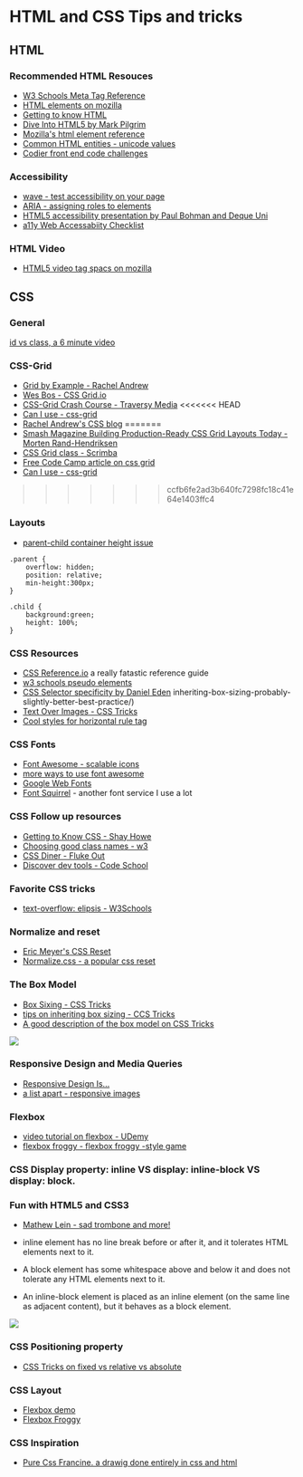 # HTML and CSS Tips and tricks


## HTML


### Recommended HTML Resouces
- [W3 Schools Meta Tag Reference](https://www.w3schools.com/tags/tag_meta.asp)
- [HTML elements on mozilla](https://developer.mozilla.org/en-US/docs/Web/HTML/Element)
- [Getting to know HTML](https://learn.shayhowe.com/html-css/getting-to-know-html/)
- [Dive Into HTML5 by Mark Pilgrim](http://diveinto.html5doctor.com/)
- [Mozilla's html element reference](https://developer.mozilla.org/en-US/docs/Web/HTML/Element)
- [Common HTML entities - unicode values](https://www.w3.org/wiki/Common_HTML_entities_used_for_typography)
 - [Codier front end code challenges](https://codier.io/)

### Accessibility
- [wave - test accessibility on your page](http://wave.webaim.org/)
- [ARIA - assigning roles to elements](https://developer.mozilla.org/en-US/docs/Web/Accessibility/ARIA/ARIA_Techniques)
- [HTML5 accessibility presentation by Paul Bohman and Deque Uni](https://dequeuniversity.com/assets/html/jquery-summit/html5/slides/01-introduction.html)
- [a11y Web Accessabiity Checklist](https://a11yproject.com/checklist)

### HTML Video
- [HTML5 video tag spacs on mozilla](https://developer.mozilla.org/en-US/docs/Web/HTML/Element/video#Examples)


## CSS

### General
[id vs class, a 6 minute video](https://www.youtube.com/watch?v=m-cRRCvW9U4)

### CSS-Grid
- [Grid by Example - Rachel Andrew](https://gridbyexample.com/)
- [Wes Bos - CSS Grid.io ](https://cssgrid.io/)
- [CSS-Grid Crash Course - Traversy Media](https://www.youtube.com/watch?v=jV8B24rSN5o)
<<<<<<< HEAD
- [Can I use - css-grid](https://caniuse.com/#feat=css-grid)
- [Rachel Andrew's CSS blog](http://csslayout.news/issues/166?#start)
=======
- [Smash Magazine Building Production-Ready CSS Grid Layouts Today - Morten Rand-Hendriksen](https://www.smashingmagazine.com/2017/06/building-production-ready-css-grid-layout/)
- [CSS Grid class - Scrimba](https://scrimba.com/g/gR8PTE)
- [Free Code Camp article on css grid](https://medium.freecodecamp.org/how-to-make-your-html-responsive-by-adding-a-single-line-of-css-2a62de81e431)
- [Can I use - css-grid](https://caniuse.com/#feat=css-grid)
>>>>>>> ccfb6fe2ad3b640fc7298fc18c41e64e1403ffc4

### Layouts
- [parent-child container height issue](http://jsbin.com/wedekavohu/edit?html,css,output)
```
.parent {
    overflow: hidden;
    position: relative;
    min-height:300px;
}

.child {
    background:green;
    height: 100%;
}
```

### CSS Resources
- [CSS Reference.io](https://cssreference.io/) a really fatastic reference guide
- [w3 schools pseudo elements](https://www.w3schools.com/css/css_pseudo_elements.asp)
- [CSS Selector specificity by Daniel Eden](https://medium.com/@dte/understanding-css-selector-specificity-a02238a02a59#edc9)
inheriting-box-sizing-probably-slightly-better-best-practice/)
- [Text Over Images - CSS Tricks](https://css-tricks.com/design-considerations-text-images/)
- [Cool styles for horizontal rule tag](https://css-tricks.com/examples/hrs/)

### CSS Fonts
- [Font Awesome - scalable icons](http://fontawesome.io/)
- [more ways to use font awesome](https://fontawesome.com/how-to-use/web-fonts-with-css#basic-use)
- [Google Web Fonts](https://fonts.google.com/)
- [Font Squirrel](https://www.fontsquirrel.com/) - another font service I use a lot

### CSS Follow up resources
- [Getting to Know CSS - Shay Howe](http://learn.shayhowe.com/html-css/getting-to-know-css/)
- [Choosing good class names - w3](https://www.w3.org/QA/Tips/goodclassnames)
- [CSS Diner - Fluke Out](http://flukeout.github.io/)
- [Discover dev tools - Code School](http://discover-devtools.codeschool.com/chapters/1/)

### Favorite CSS tricks
- [text-overflow: elipsis - W3Schools](https://www.w3schools.com/cssref/css3_pr_text-overflow.asp)

### Normalize and reset
- [Eric Meyer's CSS Reset](https://meyerweb.com/eric/tools/css/reset/)
- [Normalize.css - a popular css reset](https://necolas.github.io/normalize.css/)

### The Box Model
- [Box Sixing - CSS Tricks](https://css-tricks.com/box-sizing/)
- [tips on inheriting box sizing - CCS Tricks](https://css-tricks.com/)
- [A good description of the box model on CSS Tricks](https://css-tricks.com/the-css-box-model/)
<img src="https://encrypted-tbn0.gstatic.com/images?q=tbn:ANd9GcQ2vralDYg_TCz8xkA-cgp-I-b7SXAU_do0K_7YCE1yBPn1DNYg">

### Responsive Design and Media Queries
- [Responsive Design Is...](https://responsivedesign.is/)
- [ a list apart - responsive images](http://alistapart.com/article/responsive-images-in-practice)

### Flexbox
- [video tutorial on flexbox - UDemy](https://www.youtube.com/watch?v=k32voqQhODc)
- [flexbox froggy - flexbox froggy -style game](http://flexboxfroggy.com/)


### CSS Display property: inline VS display: inline-block VS display: block.

### Fun with HTML5 and CSS3
- [Mathew Lein - sad trombone and more!](https://matthewlein.com/)

- inline element has no line break before or after it, and it tolerates HTML elements next to it.

- A block element has some whitespace above and below it and does not tolerate any HTML elements next to it.

- An inline-block element is placed as an inline element (on the same line as adjacent content), but it behaves as a block element.
<img src="https://i.stack.imgur.com/mGTYI.png">

### CSS Positioning property
- [CSS Tricks on fixed vs relative vs absolute](https://css-tricks.com/absolute-relative-fixed-positioining-how-do-they-differ/)

### CSS Layout
- [Flexbox demo](https://css-tricks.com/using-flexbox/)
- [Flexbox Froggy](http://flexboxfroggy.com/)

### CSS Inspiration
- [Pure Css Francine. a drawig done entirely in css and html](https://github.com/cyanharlow/purecss-francine)